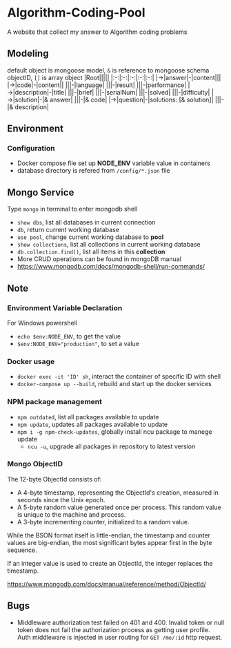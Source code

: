 # Algorithm-Coding-Pool
A website that collect my answer to Algorithm coding problems

## Modeling
default object is mongoose model, `&` is reference to mongoose schema objectID, `[]` is array object
|Root|||||
|:-:|:-:|:-:|:-:|:-:|
|→|answer|-|content|||
|→|code|-|content||
|||-|language|
|||-|result|
|||-|performance|
|→|description|-|title|
|||-|brief|
|||-|serialNum|
|||-|solved|
|||-|difficulty|
|→|solution|-|& answer|
|||-|& code|
|→|question|-|solutions: [& solution]|
|||-|& description|

## Environment

### Configuration
- Docker compose file set up **NODE_ENV** variable value in containers
- database directory is refered from `/config/*.json` file

## Mongo Service
Type `mongo` in terminal to enter mongodb shell
- `show dbs`, list all databases in current connection
- `db`, return current working database
- `use pool`, change current working database to **pool**
- `show collections`, list all collections in current working database
- `db.collection.find()`, list all items in this **collection**
- More CRUD operations can be found in mongoDB manual
- https://www.mongodb.com/docs/mongodb-shell/run-commands/
## Note
### Environment Variable Declaration
For Windows powershell
- `echo $env:NODE_ENV`, to get the value
- `$env:NODE_ENV="production"`, to set a value
### Docker usage
- `docker exec -it 'ID' sh`, interact the container of specific ID with shell
- `docker-compose up --build`, rebuild and start up the docker services
### NPM package management
- `npm outdated`, list all packages available to update
- `npm update`, updates all packages available to update
- `npm i -g npm-check-updates`, globally install ncu package to manege update
  - `ncu -u`, upgrade all packages in repository to latest version

### Mongo ObjectID
The 12-byte ObjectId consists of:
- A 4-byte timestamp, representing the ObjectId's creation, measured in seconds since the Unix epoch.
- A 5-byte random value generated once per process. This random value is unique to the machine and process.
- A 3-byte incrementing counter, initialized to a random value.

While the BSON format itself is little-endian, the timestamp and counter values are big-endian, the most significant bytes appear first in the byte sequence.

If an integer value is used to create an ObjectId, the integer replaces the timestamp.

https://www.mongodb.com/docs/manual/reference/method/ObjectId/

## Bugs
- Middleware authorization test failed on 401 and 400. Invalid token or null token does not fail the authorization process as getting user profile. Auth middleware is injected in user routing for `GET /me/:id` http request.
